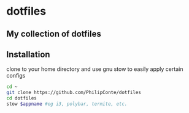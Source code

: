 # dotfiles
## My collection of dotfiles


## Installation
clone to your home directory and use gnu stow to easily apply certain configs
```bash
cd ~
git clone https://github.com/PhilipConte/dotfiles
cd dotfiles
stow $appname #eg i3, polybar, termite, etc.